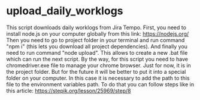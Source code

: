 # upload_daily_worklogs
This script downloads daily worklogs from Jira Tempo.
First, you need to install node.js on your computer globally from this link: https://nodejs.org/
Then you need to go to project folder in your terminal and run command "npm i" (this lets you download all project dependencies). 
And finally you need to run command "node upload". This allows to create a new .bat file which can run the next script.
By the way, for this script you need to have chromedriver.exe file to manage your chrome browser. Just for now, it is in the project folder. But for the future it will be better to put it into a special folder on your computer. In this case it is necessary to add the path to this file to the environment variables path. To do that you can follow steps like in this article: https://stepik.org/lesson/25969/step/8
